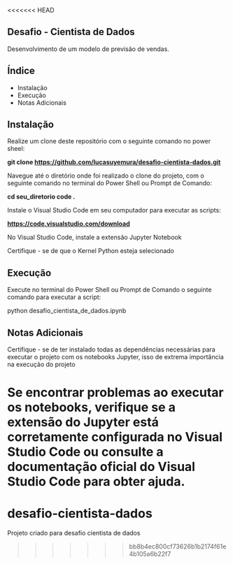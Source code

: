<<<<<<< HEAD
## Desafio - Cientista de Dados
Desenvolvimento de um modelo de previsão de vendas. 

## Índice
- <a> Instalação <a>
- <a> Execução </a>
- <a> Notas Adicionais </a>
## Instalação

Realize um clone deste repositório com o seguinte comando no power sheel:

<b>git clone https://github.com/lucasuyemura/desafio-cientista-dados.git</b>

Navegue até o diretório onde foi realizado o clone do projeto, com o seguinte comando no terminal do Power Shell ou Prompt de Comando:

<b> cd seu_diretorio code . </b>

Instale o Visual Studio Code em seu computador para executar as scripts:

<b>https://code.visualstudio.com/download</b>


No Visual Studio Code, instale a extensão Jupyter Notebook

Certifique - se de que o Kernel Python esteja selecionado 


## Execução

Execute no terminal do Power Shell ou Prompt de Comando o seguinte comando para executar a script:

python desafio_cientista_de_dados.ipynb

## Notas Adicionais

Certifique - se de ter instalado todas as dependências necessárias para executar o projeto com os notebooks Jupyter, isso de extrema importância na execução do projeto

Se encontrar problemas ao executar os notebooks, verifique se a extensão do Jupyter está corretamente configurada no Visual Studio Code ou consulte a documentação oficial do Visual Studio Code para obter ajuda. 
=======
# desafio-cientista-dados
Projeto criado para desafio cientista de dados
>>>>>>> bb8b4ec800cf73626b1b2174f61e4b105a6b22f7
